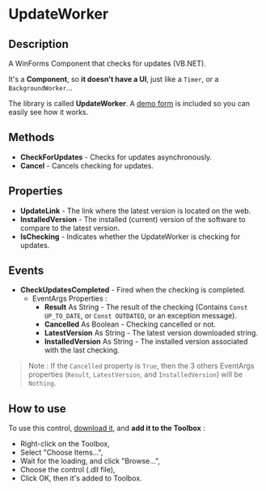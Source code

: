 # UpdateWorker

## Description

A WinForms Component that checks for updates (VB.NET).

It's a **Component**, so **it doesn't have a UI**, just like a `Timer`, or a `BackgroundWorker`...

The library is called **UpdateWorker**. A [demo form](https://github.com/Drarig29/UpdateWorker/tree/master/DemoProject) is included so you can easily see how it works.

## Methods

* **CheckForUpdates** - Checks for updates asynchronously.
* **Cancel** - Cancels checking for updates.

## Properties

* **UpdateLink** - The link where the latest version is located on the web.
* **InstalledVersion** - The installed (current) version of the software to compare to the latest version.
* **IsChecking** - Indicates whether the UpdateWorker is checking for updates.

## Events

* **CheckUpdatesCompleted** - Fired when the checking is completed.
  * EventArgs Properties :
    * **Result** As String - The result of the checking (Contains `Const UP_TO_DATE`, or `Const OUTDATED`, or an exception message).
    * **Cancelled** As Boolean - Checking cancelled or not.
    * **LatestVersion** As String - The latest version downloaded string.
    * **InstalledVersion** As String - The installed version associated with the last checking.
    
> Note : If the `Cancelled` property is `True`, then the 3 others EventArgs properties (`Result`, `LatestVersion`, and `InstalledVersion`) will be `Nothing`.

## How to use

To use this control, [download it](https://raw.githubusercontent.com/Drarig29/UpdateWorker/master/UpdateWorker/bin/Release/UpdateWorker.dll), and **add it to the Toolbox** :

* Right-click on the Toolbox,
* Select "Choose Items...",
* Wait for the loading, and click "Browse...",
* Choose the control (.dll file),
* Click OK, then it's added to Toolbox.
